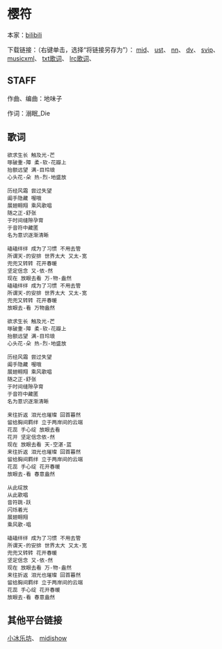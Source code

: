 # 樱符
本家：[bilibili](https://www.bilibili.com/video/av629052772)

下载链接：（右键单击，选择“将链接另存为”）：
[mid](https://gitee.com/oxygendioxide/utau-projects/raw/master/樱符/樱符.mid)、
[ust](https://gitee.com/oxygendioxide/utau-projects/raw/master/樱符/樱符.ust)、
[nn](https://gitee.com/oxygendioxide/utau-projects/raw/master/樱符/樱符.nn)、
[dv](https://raw.sevencdn.com/oxygen-dioxide/utau-projects/master/樱符/樱符.dv)、
[svip](https://gitee.com/oxygendioxide/utau-projects/raw/master/樱符/樱符.svip)、
[musicxml](https://gitee.com/oxygendioxide/utau-projects/raw/master/樱符/樱符.musicxml)、
[txt歌词](https://gitee.com/oxygendioxide/utau-projects/raw/master/樱符/樱符.txt)、
[lrc歌词](https://gitee.com/oxygendioxide/utau-projects/raw/master/樱符/樱符.lrc)、

## STAFF
作曲、编曲：地味子

作词：溺眠_Die

## 歌词
```
欲求生长 触及光-芒
啄破重-障 柔-软-花瓣上
抬额远望 满-目玲琅
心头花-朵 热-烈-地盛放

历经风霜 尝过失望
阖手隐藏 喔哦
展翅翱翔 乘风歌唱
随之正-舒张
于时间缝隙孕育
于音符中藏匿
名为意识逐渐清晰

磕磕绊绊 成为了习惯 不用去管
所谓天-的安排 世界太大 又太-宽
兜兜又转转 花开春暖 
坚定信念 又-依-然 
现在 放眼去看 万-物-盎然
磕磕绊绊 成为了习惯 不用去管
所谓天-的安排 世界太大 又太-宽
兜兜又转转 花开春暖 
放眼去-看 万物盎然

欲求生长 触及光-芒
啄破重-障 柔-软-花瓣上
抬额远望 满-目玲琅
心头花-朵 热-烈-地盛放

历经风霜 尝过失望
阖手隐藏 喔哦
展翅翱翔 乘风歌唱
随之正-舒张
于时间缝隙孕育
于音符中藏匿
名为意识逐渐清晰

来往折返 泪光也璀璨 回首暮然
留给胸间羁绊 立于两岸间的云端
花蕊 手心绽 放眼去看
花开 坚定信念依-然
现在 放眼去看 天-空湛-蓝
来往折返 泪光也璀璨 回首暮然
留给胸间羁绊 立于两岸间的云端
花蕊 手心绽 花开春暖
放眼去-看 春意盎然

从此绽放
从此歌唱
音符跳-跃
闪烁着光
展翅翱翔
乘风歌-唱

磕磕绊绊 成为了习惯 不用去管
所谓天-的安排 世界太大 又太-宽
兜兜又转转 花开春暖 
坚定信念 又-依-然 
现在 放眼去看 万-物-盎然
来往折返 泪光也璀璨 回首暮然
留给胸间羁绊 立于两岸间的云端
花蕊 手心绽 花开春暖
放眼去-看 春意盎然
```

## 其他平台链接
[小冰乐坊](http://xstudio.pub/svip.html?id=144)、
[midishow](https://www.midishow.com/midi/126037.html)